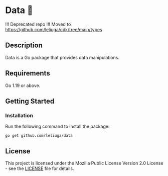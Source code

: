 # Data 👋

!!! Deprecated repo !!! Moved to https://github.com/leliuga/cdk/tree/main/types

## Description

Data is a Go package that provides data manipulations.

## Requirements

Go 1.19 or above.

## Getting Started


### Installation

Run the following command to install the package:

```
go get github.com/leliuga/data
```

## License

This project is licensed under the Mozilla Public License Version 2.0 License - see the [LICENSE](LICENSE) file for details.
